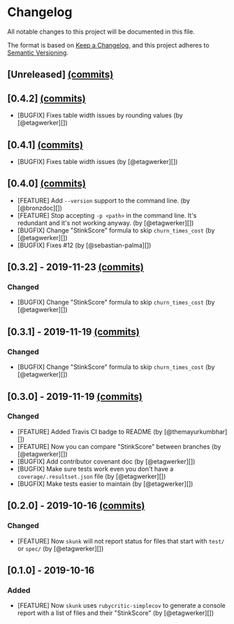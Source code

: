 # Changelog
All notable changes to this project will be documented in this file.

The format is based on [Keep a Changelog](https://keepachangelog.com/en/1.0.0/),
and this project adheres to [Semantic Versioning](https://semver.org/spec/v2.0.0.html).

## [Unreleased] [(commits)](https://github.com/fastruby/skunk/compare/v0.4.0...HEAD)

## [0.4.2] [(commits)](https://github.com/fastruby/skunk/compare/v0.4.1...v0.4.2)
* [BUGFIX] Fixes table width issues by rounding values (by [@etagwerker][])

## [0.4.1] [(commits)](https://github.com/fastruby/skunk/compare/v0.4.0...v0.4.1)
* [BUGFIX] Fixes table width issues (by [@etagwerker][])

## [0.4.0] [(commits)](https://github.com/fastruby/skunk/compare/v0.3.2...v0.4.0)
* [FEATURE] Add `--version` support to the command line. (by [@bronzdoc][])
* [FEATURE] Stop accepting `-p <path>` in the command line. It's redundant and it's not working anyway. (by [@etagwerker][])
* [BUGFIX] Change "StinkScore" formula to skip `churn_times_cost` (by [@etagwerker][])
* [BUGFIX] Fixes #12 (by [@sebastian-palma][])

## [0.3.2] - 2019-11-23 [(commits)](https://github.com/fastruby/skunk/compare/v0.3.1...v0.3.2)
### Changed
* [BUGFIX] Change "StinkScore" formula to skip `churn_times_cost` (by [@etagwerker][])

## [0.3.1] - 2019-11-19 [(commits)](https://github.com/fastruby/skunk/compare/v0.3.0...v0.3.1)
### Changed
* [BUGFIX] Change "StinkScore" formula to skip `churn_times_cost` (by [@etagwerker][])

## [0.3.0] - 2019-11-19 [(commits)](https://github.com/fastruby/skunk/compare/v0.2.0...v0.3.0)
### Changed
* [FEATURE] Added Travis CI badge to README (by [@themayurkumbhar][])
* [FEATURE] Now you can compare "StinkScore" between branches (by [@etagwerker][])
* [BUGFIX] Add contributor covenant doc (by [@etagwerker][])
* [BUGFIX] Make sure tests work even you don't have a `coverage/.resultset.json` file (by [@etagwerker][])
* [BUGFIX] Make tests easier to maintain (by [@etagwerker][])

## [0.2.0] - 2019-10-16 [(commits)](https://github.com/fastruby/skunk/compare/v0.1.0...v0.2.0)
### Changed
- [FEATURE] Now `skunk` will not report status for files that start with `test/` or `spec/` (by [@etagwerker][])

## [0.1.0] - 2019-10-16
### Added
- [FEATURE] Now `skunk` uses `rubycritic-simplecov` to generate a console report with a list
of files and their "StinkScore" (by [@etagwerker][])
